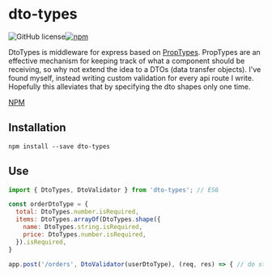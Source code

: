 # dto-types

![GitHub license](https://img.shields.io/badge/license-MIT-blue.svg)[![npm](https://img.shields.io/npm/v/dto-types.svg)](https://www.npmjs.com/package/dto-types)

DtoTypes is middleware for express based on [PropTypes](https://github.com/facebook/prop-types).
PropTypes are an effective mechanism for keeping track of what a component should be receiving,
so why not extend the idea to a DTOs (data transfer objects). I've found myself, instead writing custom validation
for every api route I write. Hopefully this alleviates that by specifying the dto shapes only one time.

[NPM](https://www.npmjs.com/package/dto-types)


## Installation

```shell
npm install --save dto-types
```

## Use

```js
import { DtoTypes, DtoValidator } from 'dto-types'; // ES6

const orderDtoType = {
  total: DtoTypes.number.isRequired,
  items: DtoTypes.arrayOf(DtoTypes.shape({
    name: DtoTypes.string.isRequired,
    price: DtoTypes.number.isRequired,
  }).isRequired,
}

app.post('/orders', DtoValidator(userDtoType), (req, res) => { // do stuff })
```
